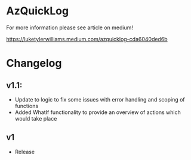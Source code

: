 # AzQuickLog

For more information please see article on medium!

https://luketylerwilliams.medium.com/azquicklog-cda6040ded6b


# Changelog
## v1.1:
+ Update to logic to fix some issues with error handling and scoping of functions
+ Added WhatIf functionality to provide an overview of actions which would take place
## v1
+ Release
